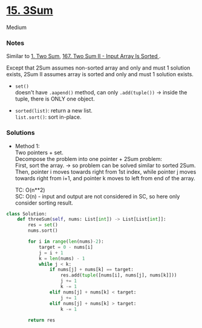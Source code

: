 # [15. 3Sum](https://leetcode.com/problems/3sum/description/?envType=study-plan-v2&envId=top-interview-150)

Medium

### Notes

Similar to [1. Two Sum](https://leetcode.com/problems/two-sum/description/), [167. Two Sum II - Input Array Is Sorted
](https://leetcode.com/problems/two-sum-ii-input-array-is-sorted/description/?envType=study-plan-v2&envId=top-interview-150).

Except that 2Sum assumes non-sorted array and only and must 1 solution exists, 2Sum II assumes array is sorted and only and must 1 solution exists.

- `set()`\
  doesn't have `.aapend()` method, can only `.add(tuple())` -> inside the tuple, there is ONLY one object.

- `sorted(list)`: return a new list.\
  `list.sort()`: sort in-place.

### Solutions

- Method 1:\
  Two pointers + set.\
  Decompose the problem into one pointer + 2Sum problem:\
  First, sort the array.  -> so problem can be solved similar to sorted 2Sum.\
  Then, pointer i moves towards right from 1st index, while pointer j moves towards right from i+1, and pointer k moves to left from end of the array.

  TC: O(n**2)\
  SC: O(n) - input and output are not considered in SC, so here only consider sorting result.
```python
class Solution:
    def threeSum(self, nums: List[int]) -> List[List[int]]:
        res = set()
        nums.sort()

        for i in range(len(nums)-2):
            target = 0 - nums[i]
            j = i + 1
            k = len(nums) - 1
            while j < k:
                if nums[j] + nums[k] == target:
                    res.add(tuple([nums[i], nums[j], nums[k]]))
                    j += 1
                    k -= 1
                elif nums[j] + nums[k] < target:
                    j += 1
                elif nums[j] + nums[k] > target:
                    k -= 1
            
        return res
```
